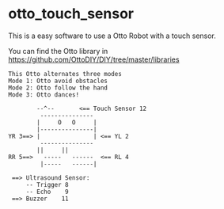 # otto_touch_sensor
This is a easy software to use a Otto Robot with a touch sensor.

You can find the Otto library in https://github.com/OttoDIY/DIY/tree/master/libraries

	This Otto alternates three modes
	Mode 1: Otto avoid obstacles
	Mode 2: Otto follow the hand
	Mode 3: Otto dances!
	
			--^--       <== Touch Sensor 12
          	 --------------- 
        	|     O   O     |
	        |---------------|
	YR 3==> |               | <== YL 2
         	 --------------- 
		    ||     ||
	RR 5==>   -----   ------  <== RL 4
 	         |-----   ------|

	 ==> Ultrasound Sensor:
	     -- Trigger 8
	     -- Echo    9
	 ==> Buzzer    11
